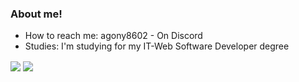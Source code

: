 ### About me!

- How to reach me: agony8602 - On Discord
- Studies: I'm studying for my IT-Web Software Developer degree
<a>
  <img align="center" src="https://github-readme-stats.vercel.app/api/top-langs/?username=thymester&theme=tokyonight&layout=compact" />
</a>
<a>
  <img align="center" src="https://github-readme-stats.vercel.app/api?username=thymester&theme=tokyonight" />
</a>
